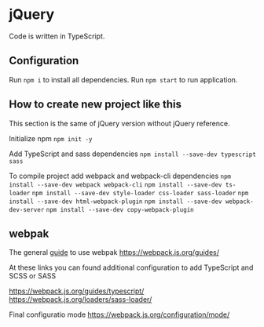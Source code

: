 # jQuery

Code is written in TypeScript.

## Configuration

Run `npm i` to install all dependencies.
Run `npm start` to run application.

## How to create new project like this

This section is the same of jQuery version without jQuery reference.

Initialize npm
`npm init -y`

Add TypeScript and sass dependencies
`npm install --save-dev typescript sass`

To compile project add webpack and webpack-cli dependencies
`npm install --save-dev webpack webpack-cli`
`npm install --save-dev ts-loader`
`npm install --save-dev style-loader css-loader sass-loader`
`npm install --save-dev html-webpack-plugin`
`npm install --save-dev webpack-dev-server`
`npm install --save-dev copy-webpack-plugin`

## webpak

The general [guide]([https://webpack.js.org/guides/) to use webpak https://webpack.js.org/guides/

At these links you can found additional configuration to add TypeScript and SCSS or SASS

https://webpack.js.org/guides/typescript/
https://webpack.js.org/loaders/sass-loader/

Final configuratio mode
https://webpack.js.org/configuration/mode/

